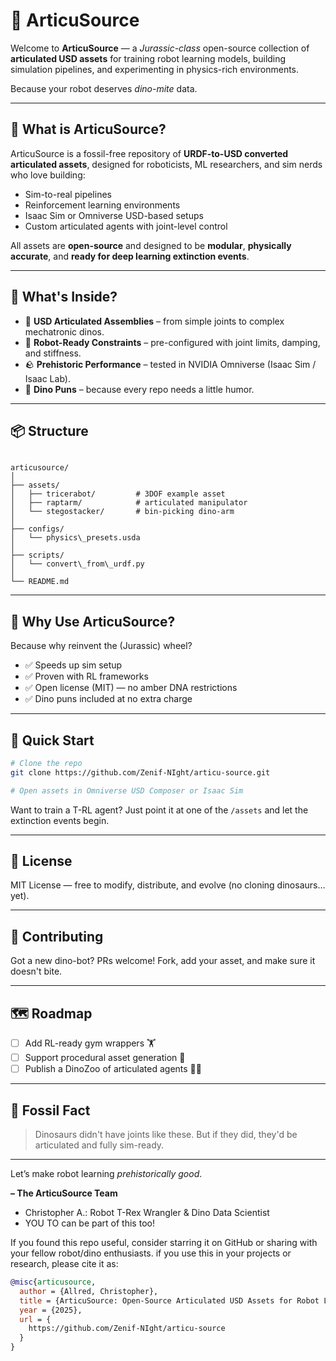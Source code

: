 # 🦖 ArticuSource

Welcome to **ArticuSource** — a *Jurassic-class* open-source collection of **articulated USD assets** for training robot learning models, building simulation pipelines, and experimenting in physics-rich environments.

Because your robot deserves *dino-mite* data.

---

## 🧬 What is ArticuSource?

ArticuSource is a fossil-free repository of **URDF-to-USD converted articulated assets**, designed for roboticists, ML researchers, and sim nerds who love building:

- Sim-to-real pipelines
- Reinforcement learning environments
- Isaac Sim or Omniverse USD-based setups
- Custom articulated agents with joint-level control

All assets are **open-source** and designed to be **modular**, **physically accurate**, and **ready for deep learning extinction events**.

---

## 🦴 What's Inside?

- 🦕 **USD Articulated Assemblies** – from simple joints to complex mechatronic dinos.
- 🦾 **Robot-Ready Constraints** – pre-configured with joint limits, damping, and stiffness.
- 🪨 **Prehistoric Performance** – tested in NVIDIA Omniverse (Isaac Sim / Isaac Lab).
- 🦖 **Dino Puns** – because every repo needs a little humor.
---

## 📦 Structure

```

articusource/
│
├── assets/
│   ├── tricerabot/         # 3DOF example asset
│   ├── raptarm/            # articulated manipulator
│   └── stegostacker/       # bin-picking dino-arm
│
├── configs/
│   └── physics\_presets.usda
│
├── scripts/
│   └── convert\_from\_urdf.py
│
└── README.md

````

---

## 🧠 Why Use ArticuSource?

Because why reinvent the (Jurassic) wheel?

- ✅ Speeds up sim setup
- ✅ Proven with RL frameworks
- ✅ Open license (MIT) — no amber DNA restrictions
- ✅ Dino puns included at no extra charge

---

## 🚀 Quick Start

```bash
# Clone the repo
git clone https://github.com/Zenif-NIght/articu-source.git

# Open assets in Omniverse USD Composer or Isaac Sim
````

Want to train a T-RL agent? Just point it at one of the `/assets` and let the extinction events begin.

---

## 📜 License

MIT License — free to modify, distribute, and evolve (no cloning dinosaurs… yet).

---

## 🦕 Contributing

Got a new dino-bot? PRs welcome! Fork, add your asset, and make sure it doesn't bite.

---

## 🗺️ Roadmap

* [ ] Add RL-ready gym wrappers 🏋️
* [ ] Support procedural asset generation 🧬
* [ ] Publish a DinoZoo of articulated agents 🦖🦕

---

## 🧬 Fossil Fact

> Dinosaurs didn't have joints like these. But if they did, they'd be articulated and fully sim-ready.

---

Let’s make robot learning *prehistorically good*.

**– The ArticuSource Team**

* Christopher A.: Robot T-Rex Wrangler & Dino Data Scientist
* YOU TO can be part of this too!


If you found this repo useful, consider starring it on GitHub or sharing with your fellow robot/dino enthusiasts. if you use this in your projects or research, please cite it as:

```bibtex
@misc{articusource,
  author = {Allred, Christopher},
  title = {ArticuSource: Open-Source Articulated USD Assets for Robot Learning},
  year = {2025},
  url = {
    https://github.com/Zenif-NIght/articu-source
  }
}
```

